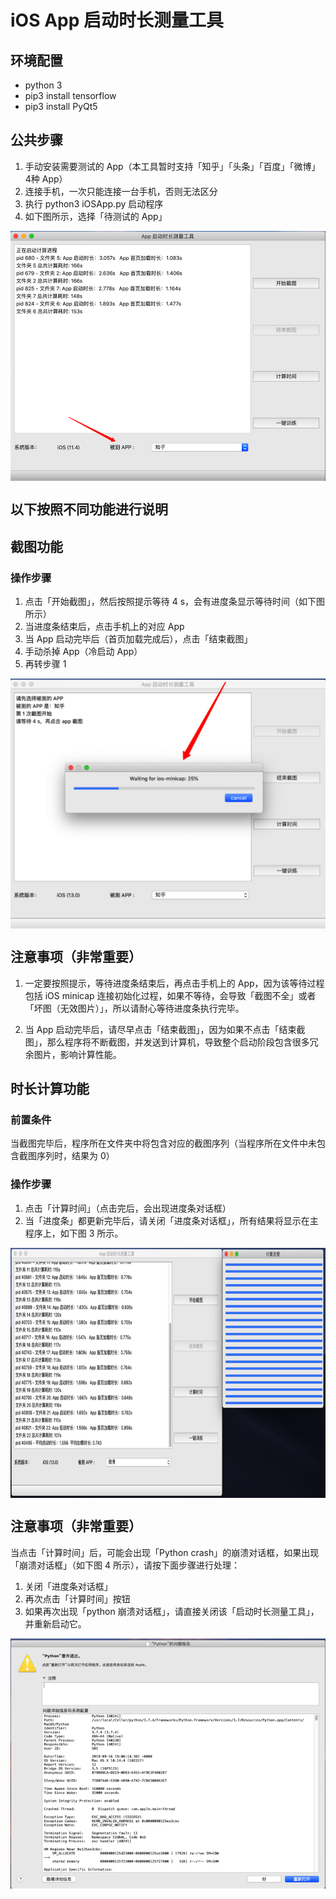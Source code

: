 # iOS App 启动时长测量工具
## 环境配置
+ python 3
+ pip3 install tensorflow
+ pip3 install PyQt5

## 公共步骤
1. 手动安装需要测试的 App（本工具暂时支持「知乎」「头条」「百度」「微博」4种 App）
2. 连接手机，一次只能连接一台手机，否则无法区分
3. 执行 python3 iOSApp.py 启动程序
4. 如下图所示，选择「待测试的 App」

<div align="center">
    <img src="pictures/p1.png" width= "600" height = "400" alt = "选择待测 App" align=center>
</div>

## 以下按照不同功能进行说明

## 截图功能
### 操作步骤
1. 点击「开始截图」，然后按照提示等待 4 s，会有进度条显示等待时间（如下图所示）
2. 当进度条结束后，点击手机上的对应 App
3. 当 App 启动完毕后（首页加载完成后），点击「结束截图」
4. 手动杀掉 App（冷启动 App）
5. 再转步骤 1

<div align="center">
    <img src="pictures/p2.png" width= "600" height = "400" alt = "开始截图" align=center>
</div>


## 注意事项（非常重要）
1. 一定要按照提示，等待进度条结束后，再点击手机上的 App，因为该等待过程包括 iOS minicap 连接初始化过程，如果不等待，会导致「截图不全」或者「坏图（无效图片）」，所以请耐心等待进度条执行完毕。

2. 当 App 启动完毕后，请尽早点击「结束截图」，因为如果不点击「结束截图」，那么程序将不断截图，并发送到计算机，导致整个启动阶段包含很多冗余图片，影响计算性能。

## 时长计算功能
### 前置条件
当截图完毕后，程序所在文件夹中将包含对应的截图序列（当程序所在文件中未包含截图序列时，结果为 0）

### 操作步骤
1. 点击「计算时间」（点击完后，会出现进度条对话框）
2. 当「进度条」都更新完毕后，请关闭「进度条对话框」，所有结果将显示在主程序上，如下图 3 所示。

<div align="center">
    <img src="pictures/p3.png" width= "600" height = "400" alt = "进度条" align=center>
</div>

## 注意事项（非常重要）
当点击「计算时间」后，可能会出现「Python crash」的崩溃对话框，如果出现「崩溃对话框」（如下图 4 所示），请按下面步骤进行处理：
1. 关闭「进度条对话框」
2. 再次点击「计算时间」按钮
3. 如果再次出现「python 崩溃对话框」，请直接关闭该「启动时长测量工具」，并重新启动它。

<div align="center">
    <img src="pictures/p4.png" width= "600" height = "400" alt = "崩溃对话框" align=center>
</div>